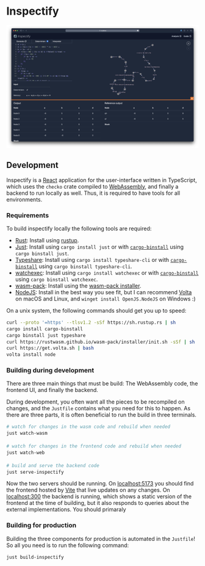 # Inspectify

![](../inspectify-screenshot.png)

## Development

Inspectify is a [React](https://reactjs.org/) application for the user-interface written in TypeScript, which uses the `checko` crate compiled to [WebAssembly](https://webassembly.org/), and finally a backend to run locally as well. Thus, it is required to have tools for all environments.

### Requirements

To build inspectify locally the following tools are required:

- [Rust](https://www.rust-lang.org/): Install using [rustup](https://rustup.rs).
- [Just](https://github.com/casey/just/): Install using `cargo install just` or with [`cargo-binstall`](https://github.com/cargo-bins/cargo-binstall) using `cargo binstall just`.
- [Typeshare](https://github.com/1Password/typeshare): Install using `cargo install typeshare-cli` or with [`cargo-binstall`](https://github.com/cargo-bins/cargo-binstall) using `cargo binstall typeshare-cli`.
- [watchexec](https://github.com/watchexec/watchexec): Install using `cargo install watchexec` or with [`cargo-binstall`](https://github.com/cargo-bins/cargo-binstall) using `cargo binstall watchexec`.
- [wasm-pack](https://github.com/rustwasm/wasm-pack): Install using the [wasm-pack installer](https://rustwasm.github.io/wasm-pack/installer/).
- [NodeJS](https://nodejs.org/en/): Install in the best way you see fit, but I can recommend [Volta](https://volta.sh/) on macOS and Linux, and `winget install OpenJS.NodeJS` on Windows :)

On a unix system, the following commands should get you up to speed:

```bash
curl --proto '=https' --tlsv1.2 -sSf https://sh.rustup.rs | sh
cargo install cargo-binstall
cargo binstall just typeshare
curl https://rustwasm.github.io/wasm-pack/installer/init.sh -sSf | sh
curl https://get.volta.sh | bash
volta install node
```

### Building during development

There are three main things that must be build: The WebAssembly code, the frontend UI, and finally the backend.

During development, you often want all the pieces to be recompiled on changes, and the `Justfile` contains what you need for this to happen. As there are three parts, it is often beneficial to run the build in three terminals.

```bash
# watch for changes in the wasm code and rebuild when needed
just watch-wasm

# watch for changes in the frontend code and rebuild when needed
just watch-web

# build and serve the backend code
just serve-inspectify
```

Now the two servers should be running. On [localhost:5173](http://localhost:5173/) you should find the frontend hosted by [Vite](https://vitejs.dev/) that live updates on any changes. On [localhost:300](http://localhost:3000/) the backend is running, which shows a static version of the frontend at the time of building, but it also responds to queries about the external implementations. You should primaraly

### Building for production

Building the three components for production is automated in the `Justfile`! So all you need is to run the following command:

```bash
just build-inspectify
```
